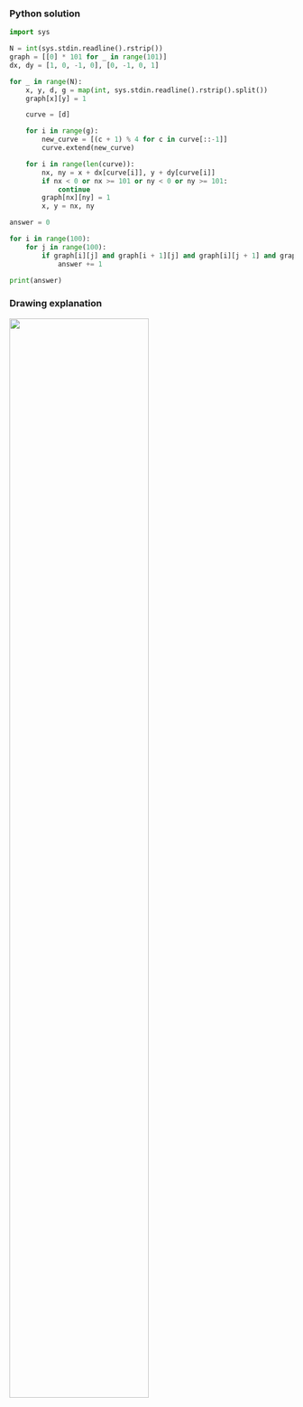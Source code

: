 ### Python solution
```python
import sys

N = int(sys.stdin.readline().rstrip())
graph = [[0] * 101 for _ in range(101)]
dx, dy = [1, 0, -1, 0], [0, -1, 0, 1]

for _ in range(N):
    x, y, d, g = map(int, sys.stdin.readline().rstrip().split())
    graph[x][y] = 1

    curve = [d]

    for i in range(g):
        new_curve = [(c + 1) % 4 for c in curve[::-1]]
        curve.extend(new_curve)

    for i in range(len(curve)):
        nx, ny = x + dx[curve[i]], y + dy[curve[i]]
        if nx < 0 or nx >= 101 or ny < 0 or ny >= 101:
            continue
        graph[nx][ny] = 1
        x, y = nx, ny

answer = 0

for i in range(100):
    for j in range(100):
        if graph[i][j] and graph[i + 1][j] and graph[i][j + 1] and graph[i + 1][j + 1]:
            answer += 1

print(answer)
```

### Drawing explanation
<img src="https://user-images.githubusercontent.com/59331040/223621001-5b9b1409-08e8-49ee-bf70-b2f82bdf2595.PNG" width="70%">
